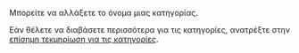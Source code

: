 Μπορείτε να αλλάξετε το όνομα μιας κατηγορίας.

Εάν θέλετε να διαβάσετε περισσότερα για τις κατηγορίες, ανατρέξτε στην [επίσημη τεκμηρίωση για τις κατηγορίες](https://docs.firefly-iii.org/concepts/categories).